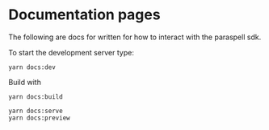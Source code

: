 # Documentation pages

The following are docs for written for how to interact with the paraspell sdk.

To start the development server type:
```
yarn docs:dev
```

Build with
```
yarn docs:build
```
```
yarn docs:serve
yarn docs:preview
```